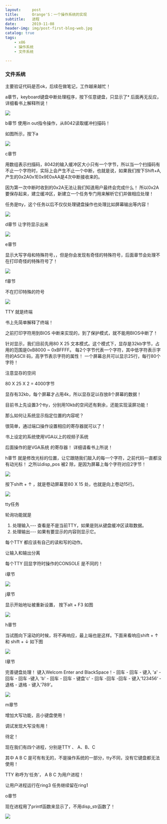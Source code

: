 ```yaml
---
layout:     post
title:      Orange'S：一个操作系统的实现
subtitle:   进程
date:       2019-11-08
header-img: img/post-first-blog-web.jpg
catalog: true
tags:
    - x86
    - 操作系统
    - 文件系统

---
```


### 文件系统

主要验证代码是否ok，后续在做笔记，工作越来越忙！


a章节，keyboard键盘中断处理程序，按下任意键盘，只显示了*
后面再无反应，详细看书上解释所说！

![](https://raw.githubusercontent.com/dbb4560/StorePicturebed/master/wirtePicture/20191203163954.png)



b章节
使用in out指令操作，从8042读取缓冲扫描码！


如图所示，按下a

![](https://raw.githubusercontent.com/dbb4560/StorePicturebed/master/wirtePicture/20191203165520.png)

c章节

用数组表示扫描码，8042的输入缓冲区大小只有一个字节，所以当一个扫描码有不止一个字符时，实际上会产生不止一个中断，也就是说，如果我们按下Shift+A,产生的0x2A0x1E0x9E0xAA是4次中断接收来的。

因为第一次中断时收到的0x2A无法让我们知道用户最终会完成什么！
所以0x2A要保存起来，建立缓冲区，新建立一个任务专门用来解析它们并做相应处理！

任务是tty，这个任务以后不仅仅处理键盘操作也处理比如屏幕输出等内容！

![](https://raw.githubusercontent.com/dbb4560/StorePicturebed/master/wirtePicture/20191203165520.png)

d章节 
让字符显示出来

![](https://raw.githubusercontent.com/dbb4560/StorePicturebed/master/wirtePicture/20191203171444.png)


e章节

显示大写字母和特殊符号，，但是你会发现有奇怪的特殊符号，后面章节会处理不在打印奇怪的特殊符号了！


![](https://raw.githubusercontent.com/dbb4560/StorePicturebed/master/wirtePicture/20191203224459.png)


f章节

不在打印特殊的符号

![](https://raw.githubusercontent.com/dbb4560/StorePicturebed/master/wirtePicture/20191203225647.png)


TTY 就是终端

书上先简单解释了终端！

之前打印字符用到BIOS 中断来实现的，到了保护模式，就不能用BIOS中断了！


针对显示，我们目前先用80 X 25 文本模式。这个模式下，显存是32kb字节，占用的范围是0xB8000 ~ 0xBFFFF。 每2个字节代表一个字符，其中低字符表示字符的ASCII 码，高字节表示字符的属性！
一个屏幕总共可以显示25行，每行80个字符！

注意显存的空间

80 X 25 X 2 = 4000字节

显存有32kb，每个屏幕才占用4k，所以显存足以存放8个屏幕的数据！

目前书上先设置3个tty，分别用10kb的空间还有剩余，还能实现滚屏功能！

那么如何让系统显示指定位置的内容呢？

很简单，通过端口操作设置相应的寄存器就可以了！

书上设定的系统使用VGA以上的视频子系统

后面操作的是VGA系统 的寄存器！ 详细请看书上所说！

h章节
 就是修改光标的位置，让它跟随我们敲入的每一个字符，之前代码一直都没有动光标！ 之所以disp_pos 被2 除，是因为屏幕上每个字符对应2字节！

![](https://raw.githubusercontent.com/dbb4560/StorePicturebed/master/wirtePicture/20191203231603.png)

按下shift  + ↑ ，就是卷动屏幕至80 X 15 处，也就是向上卷动15行。

![](https://raw.githubusercontent.com/dbb4560/StorePicturebed/master/wirtePicture/20191203231706.png)

tty任务

轮询功能就是

1. 处理输入--- 查看是不是当前TTY，如果是则从键盘缓冲区读取数据。
2. 处理输出--- 如果有要显示的内容则显示它。


每个TTY 都应该有自己的读和写的动作。

让输入和输出分离

每个TTY 回显字符时操作的CONSOLE 是不同的！


i章节 

![](https://raw.githubusercontent.com/dbb4560/StorePicturebed/master/wirtePicture/20191203232503.png)

j章节

显示开始地址被重新设置，  按下alt + F3 如图


![](https://raw.githubusercontent.com/dbb4560/StorePicturebed/master/wirtePicture/20191203233154.png)



h章节

当试图向下滚动的时候，将不再响应，最上端也是这样。下面来看响应shift + ↑  和 shift +  ↓ 如下图

![](https://raw.githubusercontent.com/dbb4560/StorePicturebed/master/wirtePicture/20191203233645.png)


l章节

完善键盘处理！
键入Welcom Enter and BlackSpace！- 回车 - 回车 - 键入 'a' - 回车 - 回车 -键入 'b' - 回车 - 回车 - 键盘'c' - 回车 -回车 -回车 - 键入’123456‘ - 退格 - 退格 - 键入'789'。


![](https://raw.githubusercontent.com/dbb4560/StorePicturebed/master/wirtePicture/20191203234302.png)

m章节

增加大写功能，且小键盘使用！

调试发现大写没有用！

待定！


现在我们有四个进程，分别是TTY 、 A、B、C

其中 A B C 是可有有无的，不是操作系统的一部分，tty不同，没有它键盘都无法使用！

TTY 称呼为‘任务’， A B C 为用户进程！


让用户进程运行在ring3 任务继续留在ring1 

o章节

现在进程用了printf函数来显示了，不用disp_str函数了！





![](https://raw.githubusercontent.com/dbb4560/StorePicturebed/master/wirtePicture/20191204000333.png)









 
